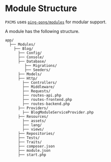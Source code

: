 # Module Structure

`PXCMS` uses [`ping-pong/modules`](http://sky.pingpong-labs.com/docs/2.0/modules) for modular support.

A module has the following structure.
```
app/
  ├── Modules/
    ├── Blog/
      ├── Config/
      ├── Console/
      ├── Database/
         ├── Migrations/
         ├── Seeders/
      ├── Models/
      ├── Http/
        ├── Controllers/
        ├── Middleware/
        ├── Requests/
        ├── routes-api.php
        ├── routes-frontend.php
        ├── routes-backend.php
      ├── Providers/
        ├── BlogModuleServiceProvider.php
      ├── Resources/
        ├── assets/
        ├── lang/
        ├── views/
      ├── Repositories/
      ├── Tests/
      ├── Traits/
      ├── composer.json
      ├── module.json
      ├── start.php
```
